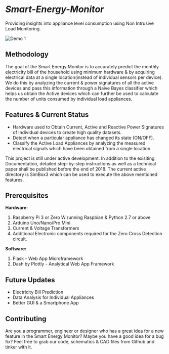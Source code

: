 # *Smart-Energy-Monitor*
Providing insights into appliance level consumption using Non Intrusive Load Monitoring.

![Demo 1](https://github.com/jonathanrjpereira/Smart-Energy-Monitor/blob/master/img/Demo1.PNG?raw=true)

## Methodology
The goal of the Smart Energy Monitor is to accurately predict the monthly electricity bill of the household using minimum hardware & by acquiring electrical data at a single location(instead of individual sensors per device). We do this by analyzing the current & power signatures of all the active devices and pass this information through a Naive Bayes classifier which helps us obtain the Active devices which can further be used to calculate the number of units consumed by individual load appliances.


## Features & Current Status
 - Hardware used to Obtain Current, Active and Reactive Power Signatures of Individual devices to create high quality datasets.
 - Detect when a particular appliance has changed its state (ON/OFF).
 - Classify the Active Load Appliances by analyzing the measured electrical signals which have been obtained from a single location.  
 
This project is still under active development. In addition to the exisiting Documentation, detailed step-by-step instructions as well as a technical paper shall be published before the end of 2018. The current active directory is SimBox3 which can be used to execute the above mentioned features.

## Prerequisites
**Hardware:**
 1. Raspberry Pi 3 or Zero W running Raspbian & Python 2.7 or above
 2. Arduino Uno/Nano/Pro Mini
 3. Current & Voltage Transformers
 4. Additional Electronic components required for the Zero Cross Detection circuit.

**Software:**
 1. Flask - Web App Microframework
 2. Dash by Plottly - Analytical Web App Framework

## Future Updates
 - Electricity Bill Prediction
 - Data Analysis for Individual Appliances
 - Better GUI & a Smartphone App
 
## Contributing
Are you a programmer, engineer or designer who has a great idea for a new feature in the Smart Energy Monitor? Maybe you have a good idea for a bug fix? Feel free to grab our code, schematics & CAD files from Github and tinker with it.
